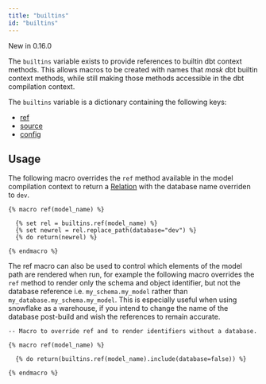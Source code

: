 ```yaml
---
title: "builtins"
id: "builtins"
---
```


<Changelog>New in 0.16.0</Changelog>

The `builtins` variable exists to provide references to builtin dbt context methods. This allows macros to be created with names that _mask_ dbt builtin context methods, while still making those methods accessible in the dbt compilation context.

The `builtins` variable is a dictionary containing the following keys:

- [ref](/reference/dbt-jinja-functions/ref)
- [source](/reference/dbt-jinja-functions/source)
- [config](/reference/dbt-jinja-functions/config)

## Usage

The following macro overrides the `ref` method available in the model compilation context to return a [Relation](dbt-classes#relation) with the database name overriden to `dev`.

```
{% macro ref(model_name) %}

  {% set rel = builtins.ref(model_name) %}
  {% set newrel = rel.replace_path(database="dev") %}
  {% do return(newrel) %}

{% endmacro %}
```

The ref macro can also be used to control which elements of the model path are rendered when run, for example the following macro overrides the `ref` method to render only the schema and object identifier, but not the database reference i.e. `my_schema.my_model` rather than `my_database.my_schema.my_model`. This is especially useful when using snowflake as a warehouse, if you intend to change the name of the database post-build and wish the references to remain accurate.

```
-- Macro to override ref and to render identifiers without a database.

{% macro ref(model_name) %}

  {% do return(builtins.ref(model_name).include(database=false)) %}

{% endmacro %}
```
